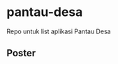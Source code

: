 # pantau-desa
Repo untuk list aplikasi Pantau Desa

## Poster

[logo]: https://github.com/KodeSoft/pantau-desa/blob/master/img/poster.png "POSTER PANTAU DESA Kodesoft Hacakthon Merdeka 3.0"
